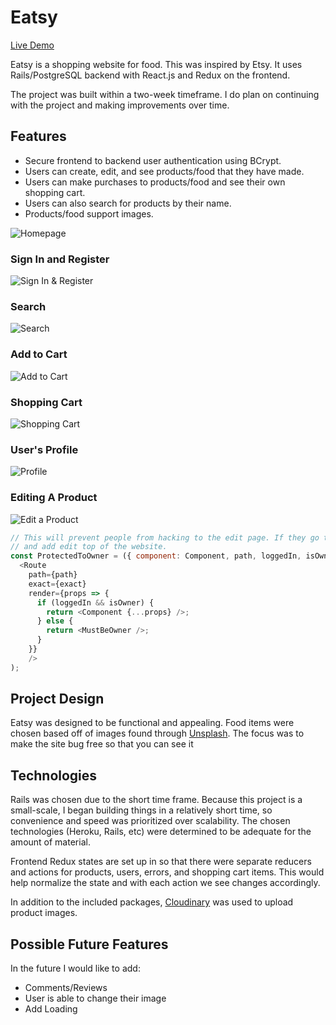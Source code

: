 # Eatsy

[Live Demo](https://eatsyapp.herokuapp.com/#/)

Eatsy is a shopping website for food. This was inspired by Etsy. It uses Rails/PostgreSQL backend with React.js and Redux on the frontend.

The project was built within a two-week timeframe. I do plan on continuing with the project and making improvements over time.

## Features
* Secure frontend to backend user authentication using BCrypt.
* Users can create, edit, and see products/food that they have made.
* Users can make purchases to products/food and see their own shopping cart.
* Users can also search for products by their name.
* Products/food support images.

![Homepage](https://res.cloudinary.com/dwanjkcku/image/upload/v1523655560/uploaded_images/Screen_Shot_2018-04-13_at_2.37.50_PM.png)

### Sign In and Register

![Sign In & Register](https://res.cloudinary.com/dwanjkcku/image/upload/v1523655560/uploaded_images/Screen_Shot_2018-04-13_at_2.32.04_PM.png)

### Search

![Search](https://res.cloudinary.com/dwanjkcku/image/upload/v1523655559/uploaded_images/Screen_Shot_2018-04-13_at_2.20.54_PM.png)

### Add to Cart

![Add to Cart](https://res.cloudinary.com/dwanjkcku/image/upload/v1523655560/uploaded_images/Screen_Shot_2018-04-13_at_2.35.29_PM.png)

### Shopping Cart

![Shopping Cart](https://res.cloudinary.com/dwanjkcku/image/upload/v1523655559/uploaded_images/Screen_Shot_2018-04-13_at_2.35.41_PM.png)

### User's Profile

![Profile](https://res.cloudinary.com/dwanjkcku/image/upload/v1523655560/uploaded_images/Screen_Shot_2018-04-13_at_2.35.56_PM.png)

### Editing A Product

![Edit a Product](https://res.cloudinary.com/dwanjkcku/image/upload/v1523655560/uploaded_images/Screen_Shot_2018-04-13_at_2.36.26_PM.png)

```Javascript
// This will prevent people from hacking to the edit page. If they go to the product show page
// and add edit top of the website.
const ProtectedToOwner = ({ component: Component, path, loggedIn, isOwner, exact, redirectToModal }) => (
  <Route
    path={path}
    exact={exact}
    render={props => {
      if (loggedIn && isOwner) {
        return <Component {...props} />;
      } else {
        return <MustBeOwner />;
      }
    }}
    />
);
```


## Project Design
Eatsy was designed to be functional and appealing. Food items were chosen based off of images found through [Unsplash](https://unsplash.com/). The focus was to make the site bug free so that you can see it

## Technologies
Rails was chosen due to the short time frame. Because this project is a small-scale, I began building things in a relatively short time, so convenience and speed was prioritized over scalability. The chosen technologies (Heroku, Rails, etc) were determined to be adequate for the amount of material.

Frontend Redux states are set up in so that there were separate reducers and actions for products, users, errors, and shopping cart items. This would help normalize the state and with each action we see changes accordingly.

In addition to the included packages, [Cloudinary](https://cloudinary.com/) was used to upload product images.

## Possible Future Features
In the future I would like to add:
* Comments/Reviews
* User is able to change their image
* Add Loading
